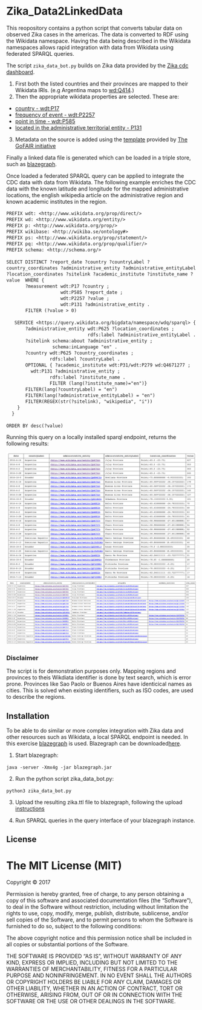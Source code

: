 # Zika_Data2LinkedData
This reopository contains a python script that converts tabular data on observed Zika cases in the americas. The data is converted to RDF using the Wikidata namespace. 
Having the data being described in the Wikidata namespaces allows rapid integration with data from Wikidata using federated SPARQL queries. 

The script `zika_data_bot.py` builds on Zika data provided by the [Zika cdc dashboard](https://chendaniely.shinyapps.io/zika_cdc_dashboard/).
1. First both the listed countries and their provinces are mapped to their Wikidata IRIs. 
(e.g Argentina maps to [wd:Q414](https://www.wikidata.org/wiki/Q414).)
2. Then the appropriate wikidata properties are selected. These are:
* [country - wdt:P17](http://www.wikidata.org/prop/direct/P17)
* [frequency of event - wdt:P2257](http://www.wikidata.org/prop/direct/P2257)
* [point in time - wdt:P585](http://www.wikidata.org/prop/direct/P585)
* [located in the administrative territorial entity - P131](http://www.wikidata.org/prop/direct/P131)
3. Metadata on the source is added using the [template](https://oncoxl.fair-dtls.surf-hosted.nl/editor/#!/) provided by [The GoFAIR initiative](https://www.dtls.nl/fair-data/go-fair/)

Finally a linked data file is generated which can be loaded in a triple store, such as [blazegraph](https://www.blazegraph.com/). 

Once loaded a federated SPARQL query can be applied to integrate the CDC data with data from Wikidata. 
The following example enriches the CDC data with the known latitude and longitude for the mapped administrative locations, the english wikipedia article on the administrative region and known academic institutes in the region. 

```sparql
PREFIX wdt: <http://www.wikidata.org/prop/direct/>
PREFIX wd: <http://www.wikidata.org/entity/>
PREFIX p: <http://www.wikidata.org/prop/>
PREFIX wikibase: <http://wikiba.se/ontology#>
PREFIX ps: <http://www.wikidata.org/prop/statement/>
PREFIX pq: <http://www.wikidata.org/prop/qualifier/>
PREFIX schema: <http://schema.org/>

SELECT DISTINCT ?report_date ?country ?countryLabel ?country_coordinates ?administrative_entity ?administrative_entityLabel ?location_coordinates ?sitelink ?academic_institute ?institute_name ?value  WHERE {
       ?measurement wdt:P17 ?country ;
       				wdt:P585 ?report_date ;
                    wdt:P2257 ?value ;
                    wdt:P131 ?administrative_entity .
       FILTER (?value > 0)
       
   SERVICE <https://query.wikidata.org/bigdata/namespace/wdq/sparql> {
       ?administrative_entity wdt:P625 ?location_coordinates ;
                              rdfs:label ?administrative_entityLabel .
       ?sitelink schema:about ?administrative_entity ;
                 schema:inLanguage "en" .
       ?country wdt:P625 ?country_coordinates ;
                rdfs:label ?countryLabel .
       OPTIONAL { ?academic_institute wdt:P31/wdt:P279 wd:Q4671277 ;
         wdt:P131 ?administrative_entity ;
                rdfs:label ?institute_name .
                FILTER (lang(?institute_name)="en")}
       FILTER(lang(?countryLabel) = "en")
       FILTER(lang(?administrative_entityLabel) = "en")
       FILTER(REGEX(str(?sitelink), "wikipedia", "i")) 
    }
  }

ORDER BY desc(?value)

```
Running this query on a locally installed sparql endpoint, returns the following results:

![example1](screendumps/cdc_zika_location_coordinates.png?raw=true)
![example2](screendumps/cdc_zika_wikipedia_acadamic_institute.png?raw=true)
### Disclaimer
The script is for demonstration purposes only. Mapping regions and provinces to theis Wikdiata identifier
is done by text search, which is error prone. Provinces like Sao Paolo or Buenos Aires have identicical names as cities. 
This is solved when existing identifiers, such as ISO codes, are used to describe the regions. 

## Installation
To be able to do similar or more complex integration with Zika data and other resources such as Wikidata, a local SPARQL endpoint is needed. 
In this exercise [blazegraph](https://www.blazegraph.com/) is used. Blazegraph can be 
downloaded[here](https://downloads.sourceforge.net/project/bigdata/bigdata/2.1.1/blazegraph.jar?r=https%3A%2F%2Fwww.blazegraph.com%2Fdownload%2F&ts=1498056181&use_mirror=netix).

1. Start blazegraph:
  
  ```java -server -Xmx4g -jar blazegraph.jar```
  
  2. Run the python script zika_data_bot.py:
  
  ```python3 zika_data_bot.py```
  
  3. Upload the resulting zika.ttl file to blazegraph, following the upload [instructions](https://wiki.blazegraph.com/wiki/index.php/Quick_Start#Load_Data)
  
  4. Run SPARQL queries in the query interface of your blazegraph instance. 


## License
The MIT License (MIT)
=====================

Copyright © 2017 

Permission is hereby granted, free of charge, to any person
obtaining a copy of this software and associated documentation
files (the “Software”), to deal in the Software without
restriction, including without limitation the rights to use,
copy, modify, merge, publish, distribute, sublicense, and/or sell
copies of the Software, and to permit persons to whom the
Software is furnished to do so, subject to the following
conditions:

The above copyright notice and this permission notice shall be
included in all copies or substantial portions of the Software.

THE SOFTWARE IS PROVIDED “AS IS”, WITHOUT WARRANTY OF ANY KIND,
EXPRESS OR IMPLIED, INCLUDING BUT NOT LIMITED TO THE WARRANTIES
OF MERCHANTABILITY, FITNESS FOR A PARTICULAR PURPOSE AND
NONINFRINGEMENT. IN NO EVENT SHALL THE AUTHORS OR COPYRIGHT
HOLDERS BE LIABLE FOR ANY CLAIM, DAMAGES OR OTHER LIABILITY,
WHETHER IN AN ACTION OF CONTRACT, TORT OR OTHERWISE, ARISING
FROM, OUT OF OR IN CONNECTION WITH THE SOFTWARE OR THE USE OR
OTHER DEALINGS IN THE SOFTWARE.
